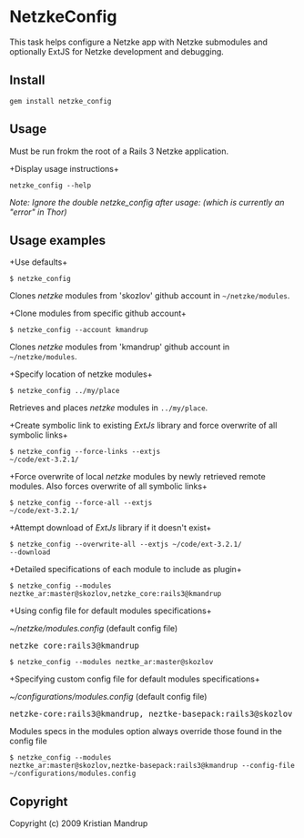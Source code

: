 # NetzkeConfig

This task helps configure a Netzke app with Netzke submodules and optionally ExtJS for Netzke development and debugging.
  
## Install

<code>gem install netzke_config</code>

## Usage

Must be run frokm the root of a Rails 3 Netzke application.

+Display usage instructions+  

<code>netzke_config --help</code> 

*Note: Ignore the double netzke_config after usage: (which is currently an "error" in Thor)*

## Usage examples

+Use defaults+

<code>$ netzke_config</code>

Clones *netzke* modules from 'skozlov' github account in <code>~/netzke/modules</code>.

+Clone modules from specific github account+

<code>$ netzke_config --account kmandrup</code>

Clones *netzke* modules from 'kmandrup' github account in <code>~/netzke/modules</code>.

+Specify location of netzke modules+

<code>$ netzke_config ../my/place</code>

Retrieves and places *netzke* modules in <code>../my/place</code>.

+Create symbolic link to existing *ExtJs* library and force overwrite of all symbolic links+

<code>$ netzke_config --force-links --extjs ~/code/ext-3.2.1/</code>

+Force overwrite of local *netzke* modules by newly retrieved remote modules. Also forces overwrite of all symbolic links+

<code>$ netzke_config --force-all --extjs ~/code/ext-3.2.1/</code>

+Attempt download of *ExtJs* library if it doesn't exist+

<code>$ netzke_config --overwrite-all --extjs ~/code/ext-3.2.1/ --download</code>

+Detailed specifications of each module to include as plugin+

<code>$ netzke_config --modules neztke_ar:master@skozlov,netzke_core:rails3@kmandrup</code>

+Using config file for default modules specifications+
     
*~/netzke/modules.config* (default config file)
<pre>
netzke_core:rails3@kmandrup
</pre>

<code>$ netzke_config --modules neztke_ar:master@skozlov</code>

+Specifying custom config file for default modules specifications+
     
*~/configurations/modules.config* (default config file)
<pre>
netzke-core:rails3@kmandrup, neztke-basepack:rails3@skozlov 
</pre>

Modules specs in the modules option always override those found in the config file

<code>$ netzke_config --modules neztke_ar:master@skozlov,neztke-basepack:rails3@kmandrup --config-file ~/configurations/modules.config</code>

## Copyright ##

Copyright (c) 2009 Kristian Mandrup


